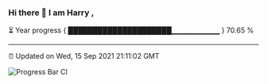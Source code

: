 ### Hi there 👋 I am Harry , 

⏳ Year progress { █████████████████████▁▁▁▁▁▁▁▁▁ } 70.65 %

---

⏰ Updated on Wed, 15 Sep 2021 21:11:02 GMT

![Progress Bar CI](https://github.com/duykhang68/duykhang68/workflows/Progress%20Bar%20CI/badge.svg)
